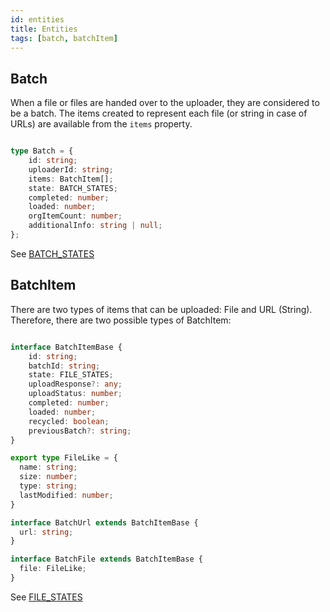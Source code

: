 ```yaml
---
id: entities
title: Entities
tags: [batch, batchItem]
---
```

## Batch

When a file or files are handed over to the uploader, they are considered to be a batch.
The items created to represent each file (or string in case of URLs) are available from the `items` property.

```typescript

type Batch = {
    id: string;
    uploaderId: string;
    items: BatchItem[];
    state: BATCH_STATES;
    completed: number;
    loaded: number;
    orgItemCount: number;
    additionalInfo: string | null;
};
```

See [BATCH_STATES](constants#batchStates) 

## BatchItem 

There are two types of items that can be uploaded: File and URL (String).
Therefore, there are two possible types of BatchItem:

```typescript

interface BatchItemBase {
    id: string;
    batchId: string;
    state: FILE_STATES;
    uploadResponse?: any;
    uploadStatus: number;
    completed: number;
    loaded: number;
    recycled: boolean;
    previousBatch?: string;
}

export type FileLike = {
  name: string;
  size: number;
  type: string;
  lastModified: number;
}

interface BatchUrl extends BatchItemBase {
  url: string;
}

interface BatchFile extends BatchItemBase {
  file: FileLike;
}

```

See [FILE_STATES](constants#fileStates) 

